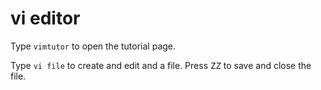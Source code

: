 # vi editor
Type ``vimtutor`` to open the tutorial page. 

Type ``vi file`` to create and edit and a file. Press <kbd>ZZ</kbd> to save and close the file.
